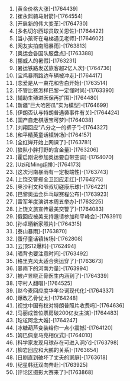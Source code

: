 
1. [黄金价格大涨]-[1764439]
1. [崔永熙骑马射箭]-[1764554]
1. [开启新的伟大变革]-[1764730]
1. [多名切尔西球员取关恩佐]-[1764422]
1. [当小孩哥在电梯遇见老师]-[1764602]
1. [网友实拍南阳暴雨]-[1763813]
1. [奥运会各国队服盘点]-[1763388]
1. [挪威人的暑假]-[1763231]
1. [暑运铁路发送旅客超2亿人次]-[1764736]
1. [宝鸡暴雨路边车辆被冲走]-[1764417]
1. [恋爱是从一束花和告白开始]-[1763514]
1. [不管比赛怎样巴黎一定懂时尚]-[1763390]
1. [辅助生殖进医保再扩围]-[1764480]
1. [新疆“巨大哈密瓜”实为模型]-[1764699]
1. [伊朗否认与特朗普遇袭事件有关]-[1764424]
1. [国产自走棋版宝可梦]-[1764038]
1. [刘翔回应“八分之一的裤子”]-[1764327]
1. [和平精英童话镇转场]-[1764157]
1. [全红婵开始上网课了]-[1763781]
1. [狼队小胖打野的含金量]-[1763206]
1. [霍启刚说参加奥运要自带空调]-[1764070]
1. [Uzi和Ming组排]-[1764173]
1. [这次河南暴雨有一定极端性]-[1763743]
1. [上饶交警郑全卫回应走红]-[1764275]
1. [奥沙利文和爷叔切磋康乐球]-[1764221]
1. [巴黎奥运会乒乓球赛程公布]-[1763923]
1. [雷军年度演讲本周五举办]-[1763225]
1. [上饶文旅宣传最美交警了]-[1764083]
1. [俄回应被美支持邀请参加和平峰会]-[1763911]
1. [孙卓晒新家照片]-[1764315]
1. [泰山暴雨]-[1763870]
1. [蛋仔童话镇转场]-[1762808]
1. [云顶S12爆料]-[1762494]
1. [晒背也要注意时间]-[1763492]
1. [格里克风太适合奥运穿了]-[1763673]
1. [暴雨下的河南力量]-[1763994]
1. [被卢昱晓正骨医生内涵到了]-[1764339]
1. [守村人翻唱]-[1764525]
1. [赵今麦回应度华年台词现代化]-[1764337]
1. [爆改乙骨忧太]-[1764248]
1. [视觉中国有权对特朗普照片收费吗]-[1764636]
1. [马丽成首位票房破200亿女主演]-[1764483]
1. [玱玹阿念大婚]-[1764247]
1. [冰糖葫芦变装给你一点小震撼]-[1764120]
1. [姆巴佩皇马亮相仪式]-[1764010]
1. [科学家发现月球存在可进入洞穴]-[1763798]
1. [柳岩回应和大鹏的关系]-[1763654]
1. [日剧直到破坏了丈夫的家庭]-[1763618]
1. [纪星韩廷双向奔赴]-[1763925]
1. [评论区摄影大赛来了]-[1763868]